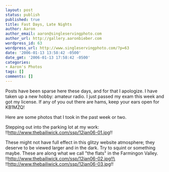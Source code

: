```yaml
---
layout: post
status: publish
published: true
title: Fast Days, Late Nights
author: Aaron
author_email: aaron@singleservingphoto.com
author_url: http://gallery.aaronbieber.com
wordpress_id: 63
wordpress_url: http://www.singleservingphoto.com/?p=63
date: '2006-01-13 13:58:42 -0500'
date_gmt: '2006-01-13 17:58:42 -0500'
categories:
- Aaron's Photos
tags: []
comments: []
---
```

Posts have been sparse here these days, and for that I apologize. I have
taken up a new hobby: amateur radio. I just passed my exam this week and
got my license. If any of you out there are hams, keep your ears open
for KB1MZQ!

Here are some photos that I took in the past week or two.

Stepping out into the parking lot at my work:\
 !!http://www.thebailiwick.com/ssp/12jan06-01.jpg!!

These might not have full effect in this glitzy website atmosphere; they
deserve to be viewed larger and in the dark. Try to squint or something
maybe. These are along what we call "the flats" in the Farmingon
Valley.\
 !!http://www.thebailiwick.com/ssp/12jan06-02.jpg!!\
 !!http://www.thebailiwick.com/ssp/12jan06-03.jpg!!
